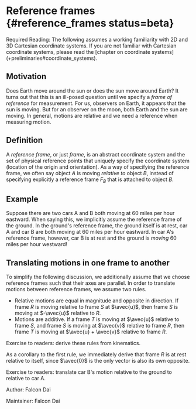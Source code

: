 # Reference frames {#reference_frames status=beta}

<div class="check" markdown="1">
Required Reading: The following assumes a working familiarity with 2D and 3D Cartesian coordinate systems. If you are not familiar with Cartesian coordinate systems, please read the [chapter on coordinate systems](+preliminaries#coordinate_systems).
</div>

## Motivation

Does Earth move around the sun or does the sun move around Earth? It turns out that this is an ill-posed question until we specify a _frame of reference_ for measurement. For us, observers on Earth, it appears that the sun is moving. But for an observer on the moon, both Earth and the sun are moving. In general, motions are relative and we need a reference when measuring motion.

## Definition

A _reference frame_, or just _frame_, is an abstract coordinate system and the set of physical reference points that uniquely specify the coordinate system (location of the origin and orientation). As a way of specifying the reference frame, we often say object $A$ is moving _relative to_ object $B$, instead of specifying explicitly a reference frame $F_B$ that is attached to object $B$.

## Example

Suppose there are two cars A and B both moving at 60 miles per hour eastward. When saying this, we implicitly assume the reference frame of the ground. In the ground's reference frame, the ground itself is at rest, car A and car B are both moving at 60 miles per hour eastward. In car A's reference frame, however, car B is at rest and the ground is _moving_ 60 miles per hour westward!

## Translating motions in one frame to another

To simplify the following discussion, we additionally assume that we choose reference frames such that their axes are parallel. In order to translate motions between reference frames, we assume two rules.

- Relative motions are equal in magnitude and opposite in direction. If frame $R$ is moving relative to frame $S$ at $\avec{u}$, then frame $S$ is moving at $-\avec{u}$ relative to $R$.
- Motions are additive. If a frame $T$ is moving at $\avec{u}$ relative to frame $S$, and frame $S$ is moving at $\avec{v}$ relative to frame $R$, then frame $T$ is moving at $\avec{u} + \avec{v}$ relative to frame $R$.

<div class='check' markdown="1">
Exercise to readers: derive these rules from kinematics.
</div>

As a corollary to the first rule, we immediately derive that frame $R$ is at rest relative to itself, since $\avec{0}$ is the only vector is also its own opposite.

<div class='check' markdown="1">
Exercise to readers: translate car B's motion relative to the ground to relative to car A.
</div>

Author: Falcon Dai

Maintainer: Falcon Dai
